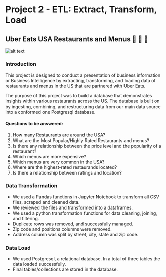 # Project 2 - ETL: Extract, Transform, Load
## Uber Eats USA Restaurants and Menus :hamburger: :pizza: :bento:
![alt text](https://www.jotform.com/blog/wp-content/uploads/2020/04/ubereats-alternatives.jpg)


### Introduction
This project is designed to conduct a presentation of business information or Business Intelligence by extracting, transforming, and loading data of restaurants and menus in the US that are partnered with Uber Eats.

The purpose of this project was to build a database that demonstrates insights within various restaurants across the US. The database is built on by ingesting, combining, and restructuring data from our main data source into a conformed one Postgresql database. 

#### Questions to be answered:
1. How many Restaurants are around the USA?
2. What are the Most Popular/Highly Rated Restaurants and menus?
3. Is there any relationship between the price level and the popularity of a restaurant?
4. Which menus are more expensive?
5. Which menus are very common in the USA?
6. Where are the highest-rated restaurands located?
7. Is there a relationship between ratings and location?


### Data Transformation
- We used a Pandas functions in Jupyter Notebook to transform all CSV files, scraped and cleaned data.
- We reviewed the files and transformed into a dataframes.
- We used a python transformation functions for data cleaning, joining, and filtering.
- Duplicate rows was removed, and successfully managed.
- Zip code and positions columns were removed.
- Address column was split by street, city, state and zip code.

### Data Load
- We used Postgresql, a relational database. In a total of three tables the data loaded successfully.
- Final tables/collections are stored in the database.
